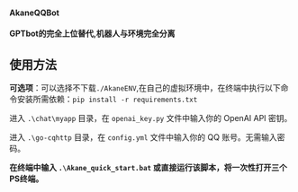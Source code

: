 #### AkaneQQBot ####

**GPTbot的完全上位替代,机器人与环境完全分离**

## 使用方法 ##

**可选项**：可以选择不下载`./AkaneENV`,在自己的虚拟环境中，在终端中执行以下命令安装所需依赖：`pip install -r requirements.txt`

进入 `.\chat\myapp` 目录，在 `openai_key.py` 文件中输入你的 OpenAI API 密钥。

进入 `.\go-cqhttp` 目录，在 `config.yml` 文件中输入你的 QQ 账号。无需输入密码。

**在终端中输入 `.\Akane_quick_start.bat` 或直接运行该脚本，将一次性打开三个PS终端。**


